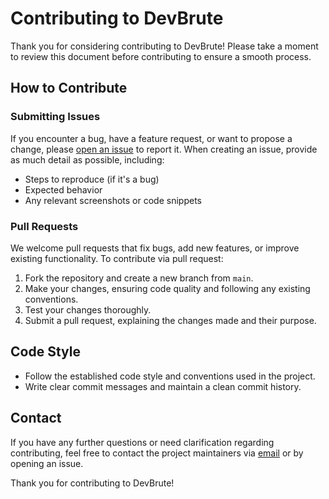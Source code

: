 # Contributing to DevBrute

Thank you for considering contributing to DevBrute! Please take a moment to review this document before contributing to ensure a smooth process.

## How to Contribute

### Submitting Issues

If you encounter a bug, have a feature request, or want to propose a change, please [open an issue](https://github.com/shivamksharma/DevBrute/issues) to report it. When creating an issue, provide as much detail as possible, including:

- Steps to reproduce (if it's a bug)
- Expected behavior
- Any relevant screenshots or code snippets

### Pull Requests

We welcome pull requests that fix bugs, add new features, or improve existing functionality. To contribute via pull request:

1. Fork the repository and create a new branch from `main`.
2. Make your changes, ensuring code quality and following any existing conventions.
3. Test your changes thoroughly.
4. Submit a pull request, explaining the changes made and their purpose.

## Code Style

- Follow the established code style and conventions used in the project.
- Write clear commit messages and maintain a clean commit history.

## Contact

If you have any further questions or need clarification regarding contributing, feel free to contact the project maintainers via [email](mailto:example@example.com) or by opening an issue.

Thank you for contributing to DevBrute!
